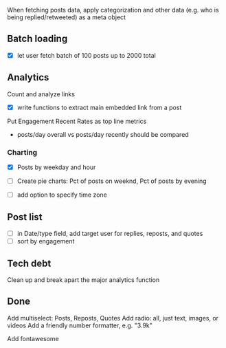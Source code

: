 
When fetching posts data, apply categorization and other data (e.g. who is being replied/retweeted) as a meta object

## Batch loading
- [x] let user fetch batch of 100 posts up to 2000 total


## Analytics
Count and analyze links
- [x] write functions to extract main embedded link from a post

Put Engagement Recent Rates as top line metrics
- posts/day overall vs posts/day recently should be compared

### Charting

- [x] Posts by weekday and hour
- [ ] Create pie charts: Pct of posts on weeknd, Pct of posts by evening
- [ ] add option to specify time zone



## Post list
- [ ] in Date/type field, add target user for replies, reposts, and quotes
- [ ] sort by engagement

## Tech debt
Clean up and break apart the major analytics function

## Done

Add multiselect: Posts, Reposts, Quotes
Add radio: all, just text, images, or videos
Add a friendly number formatter, e.g. "3.9k"

Add fontawesome
